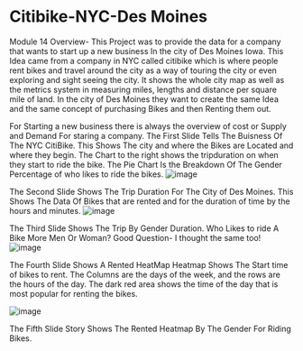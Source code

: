 # Citibike-NYC-Des Moines
Module 14
Overview- 
This Project was to provide the data for a company that wants to start up a new business In the city of Des Moines Iowa. This Idea came from a company in NYC 
called citibike which is where people rent bikes and travel around the city as a way of touring the city or even exploring and sight seeing the city. 
It shows the whole city map as well as the metrics system in measuring miles, lengths and distance per square mile of land. 
In the city of Des Moines they want to create the same Idea and the same concept of purchasing Bikes and then Renting them out. 

For Starting a new business there is always the overview of cost or Supply and Demand For staring a company. 
The First Slide Tells The Buisness Of The NYC CitiBike. This Shows The city and where the Bikes are Located and where they begin. 
The Chart to the right shows the tripduration on when they start to ride the bike. 
The Pie Chart Is the Breakdown Of The Gender Percentage of who likes to ride the bikes. 
![image](https://user-images.githubusercontent.com/95897182/161451608-97a52f99-ab28-45a9-9762-dd8a15233d80.png)


The Second Slide Shows The Trip Duration For The City of Des Moines. This Shows The Data Of Bikes that are rented and for the duration of time by the hours and minutes.
![image](https://user-images.githubusercontent.com/95897182/161451672-d247a033-84f5-46de-aee2-ffdba9e6a89d.png)

The Third Slide Shows The Trip By Gender Duration. Who Likes to ride A Bike More Men Or Woman? Good Question- I thought the same too!
![image](https://user-images.githubusercontent.com/95897182/161451810-0421a99c-3715-4f90-bf66-0ebd8ee5dfb9.png)

The Fourth Slide Shows A Rented HeatMap 
Heatmap Shows The Start time of bikes to rent. The Columns are the days of the week, and the rows are the hours of the day. The dark red area shows the time of the day that is most popular for renting the bikes. 

![image](https://user-images.githubusercontent.com/95897182/161452387-88338dc4-dea5-4173-a776-c3b2d3551899.png)

The Fifth Slide Story Shows The Rented Heatmap By The Gender For Riding Bikes. 



